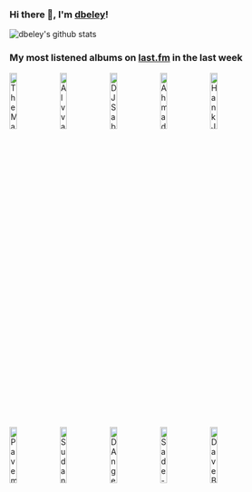 ### Hi there 👋, I'm [dbeley](https://dbeley.ovh/en)!

![dbeley's github stats](https://github-readme-stats.vercel.app/api?username=dbeley)

### My most listened albums on [last.fm](https://www.last.fm/user/d_beley) in the last week

[<img src='https://lastfm.freetls.fastly.net/i/u/300x300/1175749c0c20b87dffd37b8ea75fffe7.jpg' width='16%' height='16%' alt='The Magnetic Fields - The Wayward Bus / Distant Plastic Trees'>](https://www.last.fm/music/the%2bmagnetic%2bfields/the%2bwayward%2bbus%2b%252f%2bdistant%2bplastic%2btrees)&nbsp;
[<img src='https://lastfm.freetls.fastly.net/i/u/300x300/e41b308ca8a94f72e26a79320a3bf313.jpg' width='16%' height='16%' alt='Alvvays - Blue Rev'>](https://www.last.fm/music/alvvays/blue%2brev)&nbsp;
[<img src='https://lastfm.freetls.fastly.net/i/u/300x300/25cc466e31139013b0bfd4b275e8ef4e.jpg' width='16%' height='16%' alt='DJ Sabrina The Teenage DJ - Charmed'>](https://www.last.fm/music/dj%2bsabrina%2bthe%2bteenage%2bdj/charmed)&nbsp;
[<img src='https://lastfm.freetls.fastly.net/i/u/300x300/3a0bd96a0fcc28890dc81035bc6d1d1b.jpg' width='16%' height='16%' alt='Ahmad Jamal - Poinciana'>](https://www.last.fm/music/ahmad%2bjamal/poinciana)&nbsp;
[<img src='https://lastfm.freetls.fastly.net/i/u/300x300/fd3a223d72cc45b2c5991e7b665e48af.jpg' width='16%' height='16%' alt='Hank Jones - Piano Solo'>](https://www.last.fm/music/hank%2bjones/piano%2bsolo)&nbsp;
<br>
[<img src='https://lastfm.freetls.fastly.net/i/u/300x300/515b7450118c4ff0b8d0a9ad2b4375ec.png' width='16%' height='16%' alt='Pavement - Crooked Rain, Crooked Rain'>](https://www.last.fm/music/pavement/crooked%2brain%252c%2bcrooked%2brain)&nbsp;
[<img src='https://lastfm.freetls.fastly.net/i/u/300x300/b25931cc6991394dacfc6e50bdbe31ac.jpg' width='16%' height='16%' alt='Sudan Archives - Athena'>](https://www.last.fm/music/sudan%2barchives/athena)&nbsp;
[<img src='https://lastfm.freetls.fastly.net/i/u/300x300/e67029cf031ca5d9bdd6d2fb8e854a98.jpg' width='16%' height='16%' alt='DAngelo - Brown Sugar'>](https://www.last.fm/music/d%2527angelo/brown%2bsugar)&nbsp;
[<img src='https://lastfm.freetls.fastly.net/i/u/300x300/d49bf5d8b40fd32c0af3601e6d84a138.png' width='16%' height='16%' alt='Sade - Promise'>](https://www.last.fm/music/sade/promise)&nbsp;
[<img src='https://lastfm.freetls.fastly.net/i/u/300x300/861822f12e98662304a6d37be1c2fc33.png' width='16%' height='16%' alt='Dave Brubeck - Time In'>](https://www.last.fm/music/dave%2bbrubeck/time%2bin)&nbsp;
<br>
